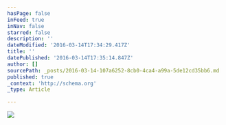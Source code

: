 ```yaml
---
hasPage: false
inFeed: true
inNav: false
starred: false
description: ''
dateModified: '2016-03-14T17:34:29.417Z'
title: ''
datePublished: '2016-03-14T17:35:14.847Z'
author: []
sourcePath: _posts/2016-03-14-107a6252-8cb0-4ca4-a99a-5de12cd35bb6.md
published: true
_context: 'http://schema.org'
_type: Article

---
```

![](https://the-grid-user-content.s3-us-west-2.amazonaws.com/57dc5ab7-51de-4a77-b13e-fa39c9c7ba67.jpg)